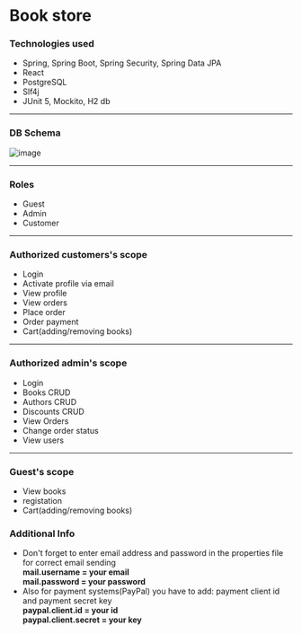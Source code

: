 # Book store

 ### Technologies used
* Spring, Spring Boot, Spring Security, Spring Data JPA
* React
* PostgreSQL
* Slf4j
* JUnit 5, Mockito, H2 db
 ***
 ### DB Schema
 ![image](https://user-images.githubusercontent.com/44998184/162007222-8667b398-fb0c-4726-a3af-719a678b6538.png)
 ***
 ### Roles
  * Guest
  * Admin
  * Customer
 ***  
 ### Authorized customers's scope
 * Login
 * Activate profile via email
 * View profile
 * View orders
 * Place order
 * Order payment
 * Cart(adding/removing books)
***
### Authorized admin's scope
 * Login
 * Books CRUD
 * Authors CRUD
 * Discounts CRUD
 * View Orders
 * Change order status
 * View users
***
### Guest's scope
* View books 
* registation 
* Cart(adding/removing books)

### Additional Info
 * Don't forget to enter email address and password in the properties file for correct email sending <br/>
 **mail.username = your email** <br/>
 **mail.password = your password**
 * Also for payment systems(PayPal) you have to add: payment client id and payment secret key <br/>
 **paypal.client.id = your id** <br/>
 **paypal.client.secret = your key**

 
 
